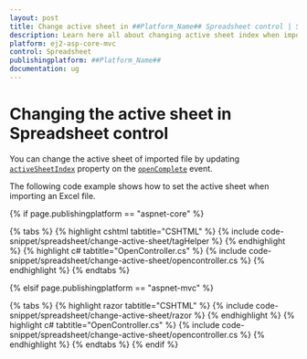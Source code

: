 ```yaml
---
layout: post
title: Change active sheet in ##Platform_Name## Spreadsheet control | Syncfusion
description: Learn here all about changing active sheet index when import a file in Syncfusion ##Platform_Name## Spreadsheet control of Syncfusion Essential JS 2 and more.
platform: ej2-asp-core-mvc
control: Spreadsheet
publishingplatform: ##Platform_Name##
documentation: ug
---
```


# Changing the active sheet in Spreadsheet control

You can change the active sheet of imported file by updating [`activeSheetIndex`](https://help.syncfusion.com/cr/aspnetcore-js2/Syncfusion.EJ2.Spreadsheet.Spreadsheet.html#Syncfusion_EJ2_Spreadsheet_Spreadsheet_ActiveSheetIndex) property on the [`openComplete`](https://help.syncfusion.com/cr/aspnetcore-js2/Syncfusion.EJ2.Spreadsheet.Spreadsheet.html#Syncfusion_EJ2_Spreadsheet_Spreadsheet_OpenComplete) event.

The following code example shows how to set the active sheet when importing an Excel file.

{% if page.publishingplatform == "aspnet-core" %}

{% tabs %}
{% highlight cshtml tabtitle="CSHTML" %}
{% include code-snippet/spreadsheet/change-active-sheet/tagHelper %}
{% endhighlight %}
{% highlight c# tabtitle="OpenController.cs" %}
{% include code-snippet/spreadsheet/change-active-sheet/opencontroller.cs %}
{% endhighlight %}
{% endtabs %}

{% elsif page.publishingplatform == "aspnet-mvc" %}

{% tabs %}
{% highlight razor tabtitle="CSHTML" %}
{% include code-snippet/spreadsheet/change-active-sheet/razor %}
{% endhighlight %}
{% highlight c# tabtitle="OpenController.cs" %}
{% include code-snippet/spreadsheet/change-active-sheet/opencontroller.cs %}
{% endhighlight %}
{% endtabs %}
{% endif %}
